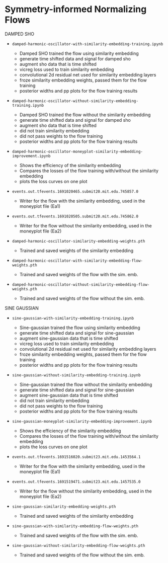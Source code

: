 # Symmetry-informed Normalizing Flows

DAMPED SHO
- `damped-harmonic-oscillator-with-similarity-embedding-training.ipynb`
  - Damped SHO trained the flow using similarity embedding
  - generate time shifted data and signal for damped sho
  - augment sho data that is time shifted
  - vicreg loss used to train similarity embedding
  - convolutional 2d residual net used for similarity embedding layers
  - froze similarity embedding weights, passed them for the flow training
  - posterior widths and pp plots for the flow training results


- `damped-harmonic-oscillator-without-similarity-embedding-training.ipynb`
  - Damped SHO trained the flow without the similarity embedding
  - generate time shifted data and signal for damped sho
  - augment sho data that is time shifted
  - did not train similarity embedding
  - did not pass weights to the flow training
  - posterior widths and pp plots for the flow training results


- `damped-harmonic-oscillator-moneyplot-similarity-embedding-improvement.ipynb`
  - Shows the efficiency of the similarity embedding
  - Compares the losses of the flow training with/without the similarity embedding
  - plots the loss curves on one plot


- `events.out.tfevents.1691020465.submit20.mit.edu.745857.0`
  - Writer for the flow with the similarity embedding, used in the moneyplot file (Ea1)

- `events.out.tfevents.1691020505.submit20.mit.edu.745862.0`
  - Writer for the flow without the similarity embedding, used in the moneyplot file (Ea2)

- `damped-harmonic-oscillator-similarity-embedding-weights.pth`
  - Trained and saved weights of the similarity embedding

- `damped-harmonic-oscillator-with-similarity-embedding-flow-weights.pth`
  - Trained and saved weights of the flow with the sim. emb.

- `damped-harmonic-oscillator-without-similarity-embedding-flow-weights.pth`
  - Trained and saved weights of the flow without the sim. emb.


SINE GAUSSIAN
- `sine-gaussian-with-similarity-embedding-training.ipynb`
  - Sine-gaussian trained the flow using similarity embedding
  - generate time shifted data and signal for sine-gaussian
  - augment sine-gaussian data that is time shifted
  - vicreg loss used to train similarity embedding
  - convolutional 2d residual net used for similarity embedding layers
  - froze similarity embedding weights, passed them for the flow training
  - posterior widths and pp plots for the flow training results


- `sine-gaussian-without-similarity-embedding-training.ipynb`
  - Sine-gaussian trained the flow without the similarity embedding
  - generate time shifted data and signal for sine-gaussian
  - augment sine-gaussian data that is time shifted
  - did not train similarity embedding
  - did not pass weights to the flow training
  - posterior widths and pp plots for the flow training results


- `sine-gaussian-moneyplot-similarity-embedding-improvement.ipynb`
  - Shows the efficiency of the similarity embedding
  - Compares the losses of the flow training with/without the similarity embedding
  - plots the loss curves on one plot


- `events.out.tfevents.1691516020.submit23.mit.edu.1453564.1`
  - Writer for the flow with the similarity embedding, used in the moneyplot file (Ea1)

- `events.out.tfevents.1691519471.submit23.mit.edu.1457535.0`
  - Writer for the flow without the similarity embedding, used in the moneyplot file (Ea2)

- `sine-gaussian-similarity-embedding-weights.pth`
  - Trained and saved weights of the similarity embedding

- `sine-gaussian-with-similarity-embedding-flow-weights.pth`
  - Trained and saved weights of the flow with the sim. emb.

- `sine-gaussian-without-similarity-embedding-flow-weights.pth`
  - Trained and saved weights of the flow without the sim. emb.


